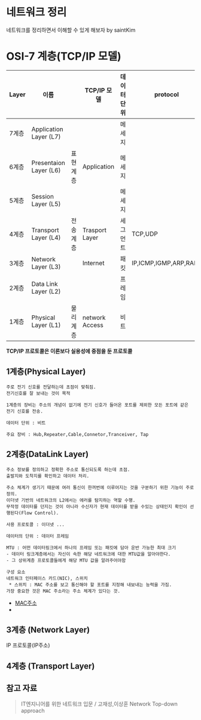 # 네트워크 정리
네트워크를 정리하면서 이해할 수 있게 해보자 by saintKim
# OSI-7 계층(TCP/IP 모델)
| Layer | 이름                   |      | TCP/IP 모델 | 데이터 단위 | protocol |
| ----- | ---------------------- | ---- | ----------- | ----------- | -------- |
| 7계층 | Application Layer (L7) |      |             | 메세지      |          |
|6계층| Presentaion Layer (L6)| 표현 계층 |  Application |메세지
|5계층| Session Layer (L5) |||메세지|
|4계층| Transport Layer (L4)| 전송 계층 |Trasport Layer |세그먼트|TCP,UDP|
|3계층| Network Layer (L3)| |Internet| 패킷|IP,ICMP,IGMP,ARP,RARP|
|2계층| Data Link Layer (L2)| ||프레임|
|1계층| Physical Layer (L1)| 물리 계층 | network Access|비트|



**TCP/IP 프로토콜은 이론보다 실용성에 중점을 둔 프로토콜**

  ##  1계층(Physical Layer)
 ```
 주로 전기 신호를 전달하는데 초점이 맞춰짐.
 전기신호를 잘 보내는 것이 목적
 
1계층의 장비는 주소의 개념이 없기에 전기 신호가 들어온 포트를 제외한 모든 포트에 같은 전기 신호를 전송.

데이터 단위 : 비트

 주요 장비 : Hub,Repeater,Cable,Connetor,Tranceiver, Tap
 ```
  ## 2계층(DataLink Layer)
```
주소 정보를 정의하고 정확한 주소로 통신되도록 하는데 초점.
출발지와 도착지를 확인하고 데이터 처리.

주소 체계가 생기기 때문에 여러 통신이 한꺼번에 이루어지는 것을 구분하기 위한 기능이 주로 정의.
이더넷 기반의 네트워크의 L2에서는 에러를 탐지하는 역할 수행.
무작정 데이터를 던지는 것이 아니라 수신자가 현재 데이터를 받을 수있는 상태인지 확인이 선행된다(Flow Control). 

사용 프로토콜 : 이더넷 ...

데이터의 단위 : 데이터 프레임

MTU : 어떤 데이터링크에서 하나의 프레임 또는 패킷에 담아 운반 가능한 최대 크기
- 데이터 링크계층에서는 자신이 속한 해당 네트워크에 대한 MTU값을 알아야한다.
- 그 상위계층 프로토콜들에게 해당 MTU 값을 알려주어야함

구성 요소
네트워크 인터페이스 카드(NIC), 스위치
 * 스위치 : MAC 주소를 보고 통신해야 할 포트를 지정해 내보내는 능력을 가짐. 
가장 중요한 것은 MAC 주소라는 주소 체계가 있다는 것.

```
* [MAC주소](www.naver.ocm)
* 
## 3계층 (Network Layer)
IP 프로토콜(IP주소)

## 4계층 (Transport Layer)


## 참고 자료
> IT엔지니어를 위한 네트워크 입문 / 고재성,이상훈
> Network Top-down approach